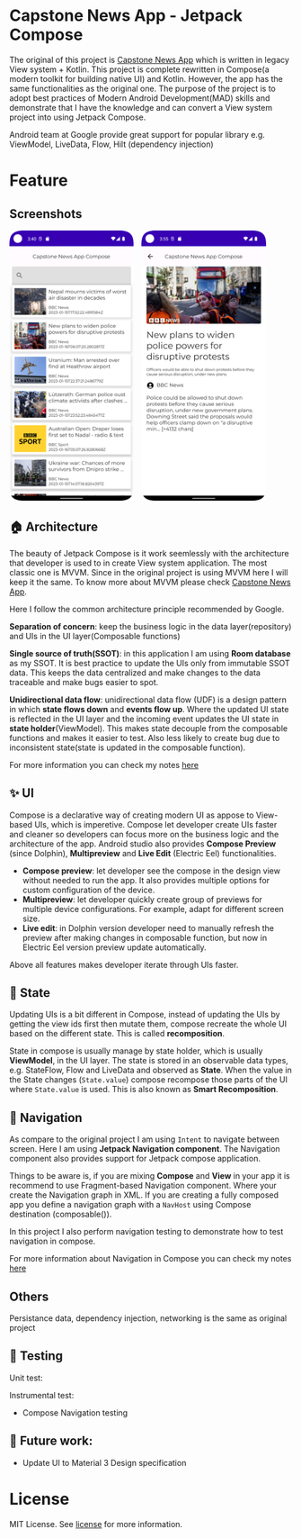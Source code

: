 # Capstone News App - Jetpack Compose

The original of this project is [Capstone News App](https://github.com/AscentionOne/CapstoneNewsApp) which is written in legacy View system + Kotlin. This project is complete rewritten in Compose(a modern toolkit for building native UI) and Kotlin. However, the app has the same functionalities as the original one. The purpose of the project is to adopt best practices of Modern Android Development(MAD) skills and demonstrate that I have the knowledge and can convert a View system project into using Jetpack Compose.

Android team at Google provide great support for popular library e.g. ViewModel, LiveData, Flow, Hilt (dependency injection)

# Feature

## Screenshots

<img src="/images/screenshots/screenshot_1.png" alt="Screen shot of Capstone News App" height="480"/>&emsp;<img src="/images/screenshots/screenshot_2.png" alt="Screen shot of Capstone News App" height="480"/>

## 🏠 Architecture

The beauty of Jetpack Compose is it work seemlessly with the architecture that developer is used to in create View system application. The most classic one is MVVM. Since in the original project is using MVVM here I will keep it the same. To know more about MVVM please check [Capstone News App](https://github.com/AscentionOne/CapstoneNewsApp).

Here I follow the common architecture principle recommended by Google.

**Separation of concern**: keep the business logic in the data layer(repository) and UIs in the UI layer(Composable functions)

**Single source of truth(SSOT)**: in this application I am using **Room database** as my SSOT. It is best practice to update the UIs only from immutable SSOT data. This keeps the data centralized and make changes to the data traceable and make bugs easier to spot.

**Unidirectional data flow**: unidirectional data flow (UDF) is a design pattern in which **state flows down** and **events flow up**. Where the updated UI state is reflected in the UI layer and the incoming event updates the UI state in **state holder**(ViewModel). This makes state decouple from the composable functions and makes it easier to test. Also less likely to create bug due to inconsistent state(state is updated in the composable function).

For more information you can check my notes [here](https://github.com/AscentionOne/android-documentation/blob/master/android_notes.md#unidirectional-data-flow)

## ✨ UI

Compose is a declarative way of creating modern UI as appose to View-based UIs, which is imperetive. Compose let developer create UIs faster and cleaner so developers can focus more on the business logic and the architecture of the app. Android studio also provides **Compose Preview** (since Dolphin), **Multipreview** and **Live Edit** (Electric Eel) functionalities.

- **Compose preview**: let developer see the compose in the design view without needed to run the app. It also provides multiple options for custom configuration of the device.
- **Multipreview**: let developer quickly create group of previews for multiple device configurations. For example, adapt for different screen size.
- **Live edit**: in Dolphin version developer need to manually refresh the preview after making changes in composable function, but now in Electric Eel version preview update automatically.

Above all features makes developer iterate through UIs faster.

## 🧱 State

Updating UIs is a bit different in Compose, instead of updating the UIs by getting the view ids first then mutate them, compose recreate the whole UI based on the different state. This is called **recomposition**.

State in compose is usually manage by state holder, which is usually **ViewModel**, in the UI layer. The state is stored in an observable data types, e.g. StateFlow, Flow and LiveData and observed as **State**. When the value in the State changes (`State.value`) compose recompose those parts of the UI where `State.value` is used. This is also known as **Smart Recomposition**.

## 🧭 Navigation

As compare to the original project I am using `Intent` to navigate between screen. Here I am using **Jetpack Navigation component**. The Navigation component also provides support for Jetpack compose application.

Things to be aware is, if you are mixing **Compose** and **View** in your app it is recommend to use Fragment-based Navigation component. Where your create the Navigation graph in XML. If you are creating a fully composed app you define a navigation graph with a `NavHost` using Compose destination (composable()).

In this project I also perform navigation testing to demonstrate how to test navigation in compose.

For more information about Navigation in Compose you can check my notes [here](https://github.com/AscentionOne/android-documentation/blob/master/android_notes.md#navigating-with-compose)

## Others

Persistance data, dependency injection, networking is the same as original project

## 🧪 Testing

Unit test:

Instrumental test:

- Compose Navigation testing

## 🔮 Future work:

- Update UI to Material 3 Design specification

# License

MIT License. See [license](LICENSE) for more information.

